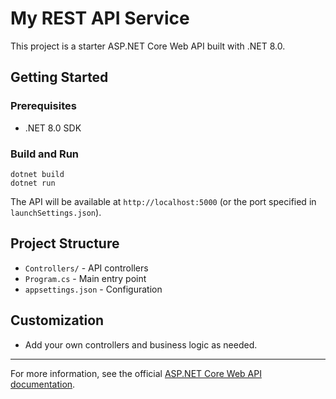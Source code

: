 # My REST API Service

This project is a starter ASP.NET Core Web API built with .NET 8.0.

## Getting Started

### Prerequisites
- .NET 8.0 SDK

### Build and Run

```
dotnet build
dotnet run
```

The API will be available at `http://localhost:5000` (or the port specified in `launchSettings.json`).

## Project Structure
- `Controllers/` - API controllers
- `Program.cs` - Main entry point
- `appsettings.json` - Configuration

## Customization
- Add your own controllers and business logic as needed.

---

For more information, see the official [ASP.NET Core Web API documentation](https://learn.microsoft.com/aspnet/core/web-api/).
